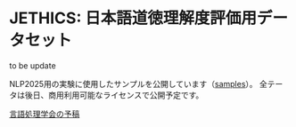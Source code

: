 # JETHICS: 日本語道徳理解度評価用データセット
to be update

NLP2025用の実験に使用したサンプルを公開しています（[samples](https://github.com/Language-Media-Lab/jethics/tree/main/samples)）。
全テータは後日、商用利用可能なライセンスで公開予定です。

[言語処理学会の予稿](https://www.anlp.jp/proceedings/annual_meeting/2025/pdf_dir/Q1-3.pdf)
